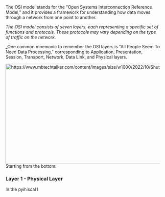The OSI model stands for the "Open Systems Interconnection Reference Model," and it provides a framework for understanding how data moves through a network from one point to another.

_The OSI model consists of seven layers, each representing a specific set of functions and protocols. These protocols may vary depending on the type of traffic on the network._

_One common mnemonic to remember the OSI layers is "All People Seem To Need Data Processing," corresponding to Application, Presentation, Session, Transport, Network, Data Link, and Physical layers.


<img src="https://www.mbtechtalker.com/content/images/size/w1000/2022/10/Shutterstock_2160088225-2.jpg" alt="https://www.mbtechtalker.com/content/images/size/w1000/2022/10/Shutterstock_2160088225-2.jpg" width="760" height="327" class="shrinkToFit">
Starting from the bottom:

### Layer 1 - Physical Layer

In the pyihiscal l




